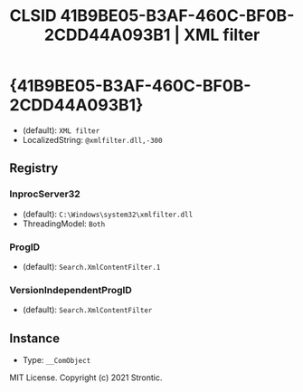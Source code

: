 ﻿---
title: "CLSID 41B9BE05-B3AF-460C-BF0B-2CDD44A093B1 | XML filter"
excerpt: What is COM-Object CLSID 41B9BE05-B3AF-460C-BF0B-2CDD44A093B1?
---

# {41B9BE05-B3AF-460C-BF0B-2CDD44A093B1}

* (default): `XML filter`
* LocalizedString: `@xmlfilter.dll,-300`

## Registry


### InprocServer32

* (default): `C:\Windows\system32\xmlfilter.dll`
* ThreadingModel: `Both`

### ProgID

* (default): `Search.XmlContentFilter.1`

### VersionIndependentProgID

* (default): `Search.XmlContentFilter`

## Instance

* Type: `__ComObject`

MIT License. Copyright (c) 2021 Strontic.


